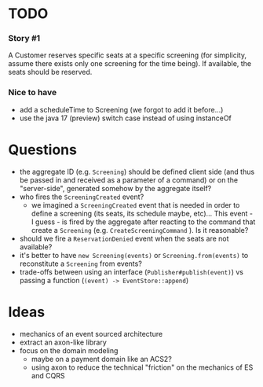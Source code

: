 # TODO

### Story #1
A Customer reserves specific seats at a specific screening (for simplicity, assume there exists only one screening for the time being).
If available, the seats should be reserved.

### Nice to have
* add a scheduleTime to Screening (we forgot to add it before...)
* use the java 17 (preview) switch case instead of using instanceOf

# Questions
* the aggregate ID (e.g. `Screening`) should be defined client side (and thus be passed in and received as a parameter of a command) or on the "server-side", generated somehow by the aggregate itself?
* who fires the `ScreeningCreated` event?
  * we imagined a `ScreeningCreated` event that is needed in order to define a screening (its seats, its schedule maybe, etc)… This event - I guess - is fired by the aggregate after reacting to the command that create a `Screening` (e.g. `CreateScreeningCommand` ). Is it reasonable?
* should we fire a `ReservationDenied` event when the seats are not available?
* it's better to have `new Screening(events)` or `Screening.from(events)` to reconstitute a `Screening` from events?
* trade-offs between using an interface (`Publisher#publish(event)`) vs passing a function (`(event) -> EventStore::append`)

# Ideas
* mechanics of an event sourced architecture
* extract an axon-like library 
* focus on the domain modeling 
  * maybe on a payment domain like an ACS2?
  * using axon to reduce the technical "friction" on the mechanics of ES and CQRS